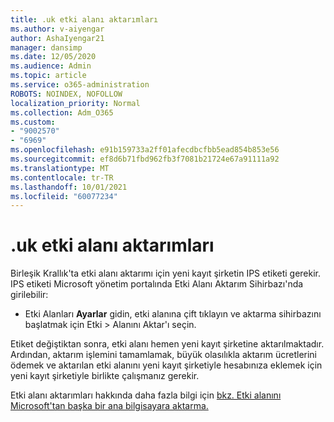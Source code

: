 ```yaml
---
title: .uk etki alanı aktarımları
ms.author: v-aiyengar
author: AshaIyengar21
manager: dansimp
ms.date: 12/05/2020
ms.audience: Admin
ms.topic: article
ms.service: o365-administration
ROBOTS: NOINDEX, NOFOLLOW
localization_priority: Normal
ms.collection: Adm_O365
ms.custom:
- "9002570"
- "6969"
ms.openlocfilehash: e91b159733a2ff01afecdbcfbb5ead854b853e56
ms.sourcegitcommit: ef8d6b71fbd962fb3f7081b21724e67a91111a92
ms.translationtype: MT
ms.contentlocale: tr-TR
ms.lasthandoff: 10/01/2021
ms.locfileid: "60077234"
---
```

# <a name="uk-domain-transfers"></a>.uk etki alanı aktarımları

Birleşik Krallık'ta etki alanı aktarımı için yeni kayıt şirketin IPS etiketi gerekir. IPS etiketi Microsoft yönetim portalında Etki Alanı Aktarım Sihirbazı'nda girilebilir:

- Etki Alanları **Ayarlar** gidin, etki alanına çift tıklayın ve aktarma sihirbazını başlatmak için Etki  >  Alanını Aktar'ı  seçin.

Etiket değiştiktan sonra, etki alanı hemen yeni kayıt şirketine aktarılmaktadır. Ardından, aktarım işlemini tamamlamak, büyük olasılıkla aktarım ücretlerini ödemek ve aktarılan etki alanını yeni kayıt şirketiyle hesabınıza eklemek için yeni kayıt şirketiyle birlikte çalışmanız gerekir.

Etki alanı aktarımları hakkında daha fazla bilgi için [bkz. Etki alanını Microsoft'tan başka bir ana bilgisayara aktarma.](https://docs.microsoft.com/microsoft-365/admin/get-help-with-domains/transfer-a-domain-from-microsoft-to-another-host)
